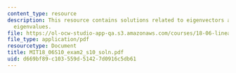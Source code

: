 ```yaml
---
content_type: resource
description: This resource contains solutions related to eigenvectors and their corresponding
  eigenvalues.
file: https://ol-ocw-studio-app-qa.s3.amazonaws.com/courses/18-06-linear-algebra-spring-2010/d669bf89c103559d51427d0916c5db61_MIT18_06S10_exam2_s10_soln.pdf
file_type: application/pdf
resourcetype: Document
title: MIT18_06S10_exam2_s10_soln.pdf
uid: d669bf89-c103-559d-5142-7d0916c5db61
---
```


